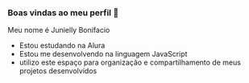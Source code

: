 ### Boas vindas ao meu perfil 🖤

Meu nome é Junielly Bonifacio

- Estou estudando na Alura
- Estou me desenvolvendo na linguagem JavaScript
- utilizo este espaço para organização e compartilhamento de meus projetos desenvolvidos

  
